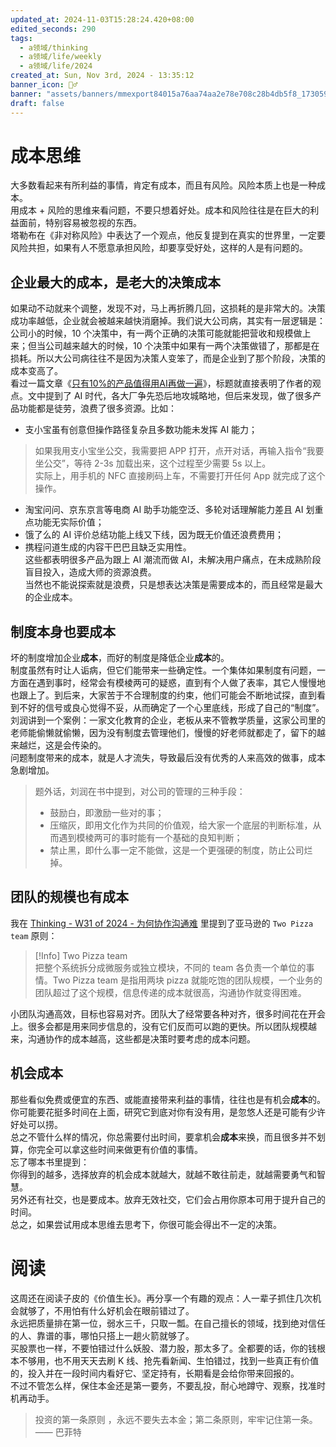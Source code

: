 ```yaml
---
updated_at: 2024-11-03T15:28:24.420+08:00
edited_seconds: 290
tags:
  - a领域/thinking
  - a领域/life/weekly
  - a领域/life/2024
created_at: Sun, Nov 3rd, 2024 - 13:35:12
banner_icon: 🤸‍♂️
banner: "assets/banners/mmexport84015a76aa74aa2e78e708c28b4db5f8_1730597188656_edit_47249416254057.jpg"
draft: false
---
```

# 成本思维
大多数看起来有所利益的事情，肯定有成本，而且有风险。风险本质上也是一种成本。  
用成本 + 风险的思维来看问题，不要只想着好处。成本和风险往往是在巨大的利益面前，特别容易被忽视的东西。  
塔勒布在《非对称风险》中表达了一个观点，他反复提到在真实的世界里，一定要风险共担，如果有人不愿意承担风险，却要享受好处，这样的人是有问题的。

## 企业最大的成本，是老大的决策成本
如果动不动就来个调整，发现不对，马上再折腾几回，这损耗的是非常大的。决策成功率越低，企业就会被越来越快消磨掉。我们说大公司病，其实有一层逻辑是：公司小的时候，10 个决策中，有一两个正确的决策可能就能把营收和规模做上来；但当公司越来越大的时候，10 个决策中如果有一两个决策做错了，那都是在损耗。所以大公司病往往不是因为决策人变笨了，而是企业到了那个阶段，决策的成本变高了。  
看过一篇文章《[只有10%的产品值得用AI再做一遍](https://news.qq.com/rain/a/20241015A04JNI00)》，标题就直接表明了作者的观点。文中提到了 AI 时代，各大厂争先恐后地攻城略地，但后来发现，做了很多产品功能都是徒劳，浪费了很多资源。比如：
- 支小宝虽有创意但操作路径复杂且多数功能未发挥 AI 能力；
> 	如果我用支小宝坐公交，我需要把 APP 打开，点开对话，再输入指令“我要坐公交”，等待 2-3s 加载出来，这个过程至少需要 5s 以上。  
> 	实际上，用手机的 NFC 直接刷码上车，不需要打开任何 App 就完成了这个操作。
- 淘宝问问、京东京言等电商 AI 助手功能空泛、多轮对话理解能力差且 AI 划重点功能无实际价值；
- 饿了么的 AI 评价总结功能上线又下线，因为既无价值还浪费费用；
- 携程问道生成的内容干巴巴且缺乏实用性。  
这些都表明很多产品为跟上 AI 潮流而做 AI，未解决用户痛点，在未成熟阶段盲目投入，造成大师的资源浪费。  
当然也不能说探索就是浪费，只是想表达决策是需要成本的，而且经常是最大的企业成本。

## 制度本身也要成本
坏的制度增加企业**成本**，而好的制度是降低企业**成本**的。  
制度虽然有时让人诟病，但它们能带来一些确定性。一个集体如果制度有问题，一方面在遇到事时，经常会有模棱两可的疑惑，直到有个人做了表率，其它人慢慢地也跟上了。到后来，大家苦于不合理制度的约束，他们可能会不断地试探，直到看到不好的信号或良心觉得不妥，从而确定了一个心里底线，形成了自己的“制度”。  
刘润讲到一个案例：一家文化教育的企业，老板从来不管教学质量，这家公司里的老师能偷懒就偷懒，因为没有制度去管理他们，慢慢的好老师就都走了，留下的越来越烂，这是会传染的。  
问题制度带来的成本，就是人才流失，导致最后没有优秀的人来高效的做事，成本急剧增加。
> 题外话，刘润在书中提到，对公司的管理的三种手段：
> - 鼓励白，即激励一些对的事；
> - 压缩灰，即用文化作为共同的价值观，给大家一个底层的判断标准，从而遇到模棱两可的事时能有一个基础的良知判断；
> - 禁止黑，即什么事一定不能做，这是一个更强硬的制度，防止公司烂掉。

## 团队的规模也有成本
我在 [Thinking - W31 of 2024 - 为何协作沟通难](https://bytedance.larkoffice.com/wiki/FffIwQz9UibW25k7T7mcJmxOnYg) 里提到了亚马逊的 `Two Pizza team` 原则：
> [!Info] Two Pizza team  
> 把整个系统拆分成微服务或独立模块，不同的 team 各负责一个单位的事情。Two Pizza team 是指用两块 pizza 就能吃饱的团队规模，一个业务的团队超过了这个规模，信息传递的成本就很高，沟通协作就变得困难。  

小团队沟通高效，目标也容易对齐。团队大了经常要各种对齐，很多时间花在开会上。很多会都是用来同步信息的，没有它们反而可以跑的更快。所以团队规模越来，沟通协作的成本越高，这些都是决策时要考虑的成本问题。

## 机会成本
那些看似免费或便宜的东西、或能直接带来利益的事情，往往也是有机会**成本**的。你可能要花挺多时间在上面，研究它到底对你有没有用，是忽悠人还是可能有少许好处可以捞。  
总之不管什么样的情况，你总需要付出时间，要拿机会**成本**来换，而且很多并不划算，你完全可以拿这些时间来做更有价值的事情。  
忘了哪本书里提到：  
你得到的越多，选择放弃的机会成本就越大，就越不敢往前走，就越需要勇气和智慧。  
另外还有社交，也是要成本。放弃无效社交，它们会占用你原本可用于提升自己的时间。  
总之，如果尝试用成本思维去思考下，你很可能会得出不一定的决策。

# 阅读
这周还在阅读子皮的《价值生长》。再分享一个有趣的观点：人一辈子抓住几次机会就够了，不用怕有什么好机会在眼前错过了。  
永远把质量排在第一位，弱水三千，只取一瓢。在自己擅长的领域，找到绝对信任的人、靠谱的事，哪怕只搭上一趟火箭就够了。  
买股票也一样，不要怕错过什么妖股、潜力股，那太多了。全都要的话，你的钱根本不够用，也不用天天去刷 K 线、抢先看新闻、生怕错过，找到一些真正有价值的，投入并在一段时间内看好它、坚定持有，长期看是会给你带来回报的。  
不过不管怎么样，保住本金还是第一要务，不要乱投，耐心地蹲守、观察，找准时机再动手。
> 投资的第一条原则 ，永远不要失去本金；第二条原则，牢牢记住第一条。—— 巴菲特
